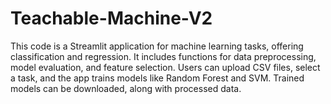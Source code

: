 # Teachable-Machine-V2
This code is a Streamlit application for machine learning tasks, offering classification and regression. It includes functions for data preprocessing, model evaluation, and feature selection. Users can upload CSV files, select a task, and the app trains models like Random Forest and SVM. Trained models can be downloaded, along with processed data.
